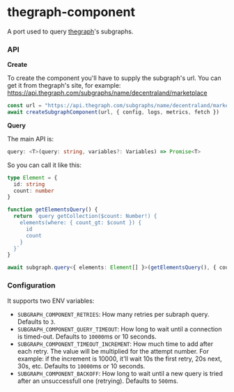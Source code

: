 # thegraph-component

A port used to query [thegraph](https://thegraph.com/)'s subgraphs.

### API

**Create**

To create the component you'll have to supply the subgraph's url. You can get it from thegraph's site, for example: https://api.thegraph.com/subgraphs/name/decentraland/marketplace

```ts
const url = "https://api.thegraph.com/subgraphs/name/decentraland/marketplace"
await createSubgraphComponent(url, { config, logs, metrics, fetch })
```

**Query**

The main API is:

```ts
query: <T>(query: string, variables?: Variables) => Promise<T>
```

So you can call it like this:

```ts
type Element = {
  id: string
  count: number
}

function getElementsQuery() {
  return `query getCollection($count: Number!) {
    elements(where: { count_gt: $count }) {
      id
      count
    }
  }`
}

await subgraph.query<{ elements: Element[] }>(getElementsQuery(), { count: 5 })
```

### Configuration

It supports two ENV variables:

- `SUBGRAPH_COMPONENT_RETRIES`: How many retries per subraph query. Defaults to `3`.
- `SUBGRAPH_COMPONENT_QUERY_TIMEOUT`: How long to wait until a connection is timed-out. Defaults to `10000`ms or 10 seconds.
- `SUBGRAPH_COMPONENT_TIMEOUT_INCREMENT`: How much time to add after each retry. The value will be multiplied for the attempt number. For example: if the increment is 10000, it'll wait 10s the first retry, 20s next, 30s, etc. Defaults to `10000`ms or 10 seconds.
- `SUBGRAPH_COMPONENT_BACKOFF`: How long to wait until a new query is tried after an unsuccessfull one (retrying). Defaults to `500`ms.
